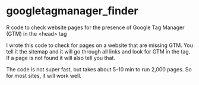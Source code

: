 # googletagmanager_finder
R code to check website pages for the presence of Google Tag Manager (GTM) in the &lt;head> tag

I wrote this code to check for pages on a website that are missing GTM. You tell it the sitemap and it will go through all links and look for GTM in the <head> tag. If a page is not found
it will also tell you that.

The code is not super fast, but takes about 5-10 min to run 2,000 pages. So for most sites, it will work well.
